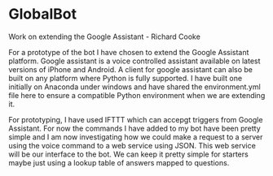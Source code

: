 # GlobalBot
Work on extending the Google Assistant - Richard Cooke

For a prototype of the bot I have chosen to extend the Google Assistant platform. Google assistant is a voice controlled assistant available on latest versions of iPhone and Android.
A client for google assistant can also be built on any platform where Python is fully supported. I have built one initially on Anaconda under windows and have shared the environment.yml file here to ensure a compatible Python environment when we are extending it.

For prototyping, I have used IFTTT which can accepgt triggers from Google Assistant. For now the commands I have added to my bot have been pretty simple and I am now investigating how we could make a request to a server using the voice command to a web service using JSON. This web service will be our interface to the bot. We can keep it pretty simple for starters maybe just using a lookup table of answers mapped to questions. 
